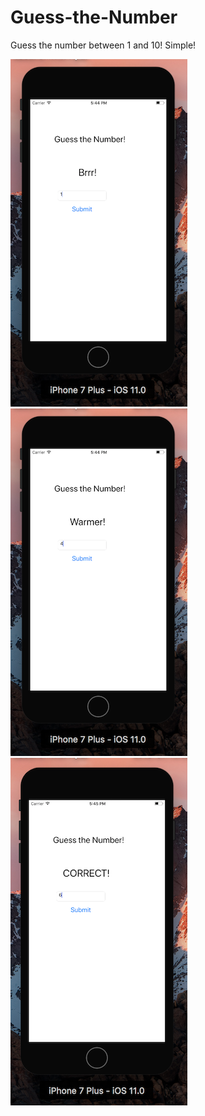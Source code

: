 # Guess-the-Number

Guess the number between 1 and 10! Simple!

![alt text](https://github.com/Yizra/Guess-the-Number/blob/master/BRRR.png)
![alt text](https://github.com/Yizra/Guess-the-Number/blob/master/WARMER.png)
![alt text](https://github.com/Yizra/Guess-the-Number/blob/master/CORRECT.png)
